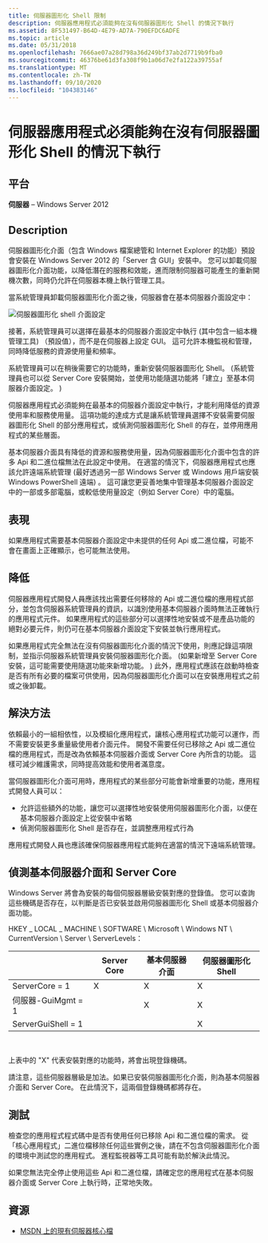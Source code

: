 ```yaml
---
title: 伺服器圖形化 Shell 限制
description: 伺服器應用程式必須能夠在沒有伺服器圖形化 Shell 的情況下執行
ms.assetid: 8F531497-B64D-4E79-AD7A-790EFDC6ADFE
ms.topic: article
ms.date: 05/31/2018
ms.openlocfilehash: 7666ae07a28d798a36d249bf37ab2d7719b9fba0
ms.sourcegitcommit: 46376be61d3fa308f9b1a06d7e2fa122a39755af
ms.translationtype: MT
ms.contentlocale: zh-TW
ms.lasthandoff: 09/10/2020
ms.locfileid: "104383146"
---
```

# <a name="server-apps-must-be-able-to-run-without-the-server-graphical-shell"></a>伺服器應用程式必須能夠在沒有伺服器圖形化 Shell 的情況下執行

## <a name="platform"></a>平台

**伺服器** – Windows Server 2012 

## <a name="description"></a>Description

伺服器圖形化介面（包含 Windows 檔案總管和 Internet Explorer 的功能）預設會安裝在 Windows Server 2012 的「Server 含 GUI」安裝中。 您可以卸載伺服器圖形化介面功能，以降低潛在的服務和效能，進而限制伺服器可能產生的重新開機次數，同時仍允許在伺服器本機上執行管理工具。

當系統管理員卸載伺服器圖形化介面之後，伺服器會在基本伺服器介面設定中：

![伺服器圖形化 shell 介面設定](images/minimalserverinterface.png)

接著，系統管理員可以選擇在最基本的伺服器介面設定中執行 (其中包含一組本機管理工具) （預設值），而不是在伺服器上設定 GUI。 這可允許本機監視和管理，同時降低服務的資源使用量和頻率。

系統管理員可以在稍後需要它的功能時，重新安裝伺服器圖形化 Shell。  (系統管理員也可以從 Server Core 安裝開始，並使用功能隨選功能將「建立」至基本伺服器介面設定。 ) 

伺服器應用程式必須能夠在最基本的伺服器介面設定中執行，才能利用降低的資源使用率和服務使用量。 這項功能的達成方式是讓系統管理員選擇不安裝需要伺服器圖形化 Shell 的部分應用程式，或偵測伺服器圖形化 Shell 的存在，並停用應用程式的某些層面。

基本伺服器介面具有降低的資源和服務使用量，因為伺服器圖形化介面中包含的許多 Api 和二進位檔無法在此設定中使用。 在適當的情況下，伺服器應用程式也應該允許遠端系統管理 (最好透過另一部 Windows Server 或 Windows 用戶端安裝 Windows PowerShell 遠端) 。 這可讓您更妥善地集中管理基本伺服器介面設定中的一部或多部電腦，或較低使用量設定（例如 Server Core）中的電腦。

## <a name="manifestation"></a>表現

如果應用程式需要基本伺服器介面設定中未提供的任何 Api 或二進位檔，可能不會在畫面上正確顯示，也可能無法使用。

## <a name="mitigation"></a>降低

伺服器應用程式開發人員應該找出需要任何移除的 Api 或二進位檔的應用程式部分，並包含伺服器系統管理員的資訊，以識別使用基本伺服器介面時無法正確執行的應用程式元件。 如果應用程式的這些部分可以選擇性地安裝或不是產品功能的絕對必要元件，則仍可在基本伺服器介面設定下安裝並執行應用程式。

如果應用程式完全無法在沒有伺服器圖形化介面的情況下使用，則應記錄這項限制，並指示伺服器系統管理員安裝伺服器圖形化介面。  (如果新增至 Server Core 安裝，這可能需要使用隨選功能來新增功能。 ) 此外，應用程式應該在啟動時檢查是否有所有必要的檔案可供使用，因為伺服器圖形化介面可以在安裝應用程式之前或之後卸載。

## <a name="solution"></a>解決方法

依賴最小的一組相依性，以及模組化應用程式，讓核心應用程式功能可以運作，而不需要安裝更多重量級使用者介面元件。 開發不需要任何已移除之 Api 或二進位檔的應用程式，而是改為依賴基本伺服器介面或 Server Core 內所含的功能。 這樣可減少維護需求，同時提高效能和使用者滿意度。

當伺服器圖形化介面可用時，應用程式的某些部分可能會新增重要的功能，應用程式開發人員可以：

-   允許這些額外的功能，讓您可以選擇性地安裝使用伺服器圖形化介面，以便在基本伺服器介面設定上從安裝中省略
-   偵測伺服器圖形化 Shell 是否存在，並調整應用程式行為

應用程式開發人員也應該確保伺服器應用程式能夠在適當的情況下遠端系統管理。

## <a name="detecting-minimal-server-interface-and-server-core"></a>偵測基本伺服器介面和 Server Core

Windows Server 將會為安裝的每個伺服器層級安裝對應的登錄值。 您可以查詢這些機碼是否存在，以判斷是否已安裝並啟用伺服器圖形化 Shell 或基本伺服器介面功能。

HKEY \_ LOCAL \_ MACHINE \\ SOFTWARE \\ Microsoft \\ Windows NT \\ CurrentVersion \\ Server \\ ServerLevels：



|                  | Server Core | 基本伺服器介面 | 伺服器圖形化 Shell |
|------------------|-------------|--------------------------|------------------------|
| ServerCore = 1     | X           | X                        | X                      |
| 伺服器-GuiMgmt = 1 |             | X                        | X                      |
| ServerGuiShell = 1 |             |                          | X                      |



 

上表中的 "X" 代表安裝對應的功能時，將會出現登錄機碼。

請注意，這些伺服器層級是加法。如果已安裝伺服器圖形化介面，則為基本伺服器介面和 Server Core。 在此情況下，這兩個登錄機碼都將存在。

## <a name="tests"></a>測試

檢查您的應用程式程式碼中是否有使用任何已移除 Api 和二進位檔的需求。 從「核心應用程式」二進位檔移除任何這些實例之後，請在不包含伺服器圖形化介面的環境中測試您的應用程式。 進程監視器等工具可能有助於解決此情況。

如果您無法完全停止使用這些 Api 和二進位檔，請確定您的應用程式在基本伺服器介面或 Server Core 上執行時，正常地失敗。

## <a name="resources"></a>資源

-   [MSDN 上的現有伺服器核心檔](/previous-versions/windows/desktop/legacy/ms723891(v=vs.85))

 

 